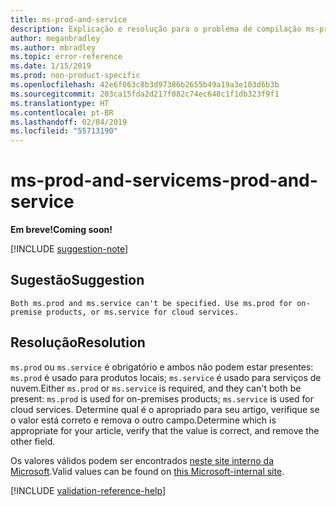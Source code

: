 ```yaml
---
title: ms-prod-and-service
description: Explicação e resolução para o problema de compilação ms-prod-and-service de Docs
author: meganbradley
ms.author: mbradley
ms.topic: error-reference
ms.date: 1/15/2019
ms.prod: non-product-specific
ms.openlocfilehash: 42e6f063c8b3d97386b2655b49a19a3e103d6b3b
ms.sourcegitcommit: 203ca15fda2d217f082c74ec648c1f1db323f9f1
ms.translationtype: HT
ms.contentlocale: pt-BR
ms.lasthandoff: 02/04/2019
ms.locfileid: "55713190"
---
```

# <a name="ms-prod-and-service"></a><span data-ttu-id="16d54-103">ms-prod-and-service</span><span class="sxs-lookup"><span data-stu-id="16d54-103">ms-prod-and-service</span></span>

<span data-ttu-id="16d54-104">**Em breve!**</span><span class="sxs-lookup"><span data-stu-id="16d54-104">**Coming soon!**</span></span>

[!INCLUDE [suggestion-note](includes/suggestion-note.md)]

## <a name="suggestion"></a><span data-ttu-id="16d54-105">Sugestão</span><span class="sxs-lookup"><span data-stu-id="16d54-105">Suggestion</span></span>

`Both ms.prod and ms.service can't be specified. Use ms.prod for on-premise products, or ms.service for cloud services.`

## <a name="resolution"></a><span data-ttu-id="16d54-106">Resolução</span><span class="sxs-lookup"><span data-stu-id="16d54-106">Resolution</span></span>

<span data-ttu-id="16d54-107">`ms.prod` ou `ms.service` é obrigatório e ambos não podem estar presentes: `ms.prod` é usado para produtos locais; `ms.service` é usado para serviços de nuvem.</span><span class="sxs-lookup"><span data-stu-id="16d54-107">Either `ms.prod` or `ms.service` is required, and they can't both be present: `ms.prod` is used for on-premises products; `ms.service` is used for cloud services.</span></span> <span data-ttu-id="16d54-108">Determine qual é o apropriado para seu artigo, verifique se o valor está correto e remova o outro campo.</span><span class="sxs-lookup"><span data-stu-id="16d54-108">Determine which is appropriate for your article, verify that the value is correct, and remove the other field.</span></span>

<span data-ttu-id="16d54-109">Os valores válidos podem ser encontrados [neste site interno da Microsoft](https://docsmetadatatool.azurewebsites.net/whitelists).</span><span class="sxs-lookup"><span data-stu-id="16d54-109">Valid values can be found on [this Microsoft-internal site](https://docsmetadatatool.azurewebsites.net/whitelists).</span></span>

<!--make sure to add this file to your includes folder and verify the path-->
[!INCLUDE [validation-reference-help](includes/validation-reference-help.md)]
